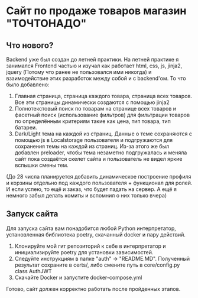# Сайт по продаже товаров магазин "ТОЧТОНАДО"

## Что нового? 
Backend уже был создан до летней практики. На летней практике я занимался Frontend частью и изучал как работает html, css, js, jinja2, jquery (Потому что ранее не пользовался ими никогда) и взаимодействие этих разработок между собой и с backend'ом.
То что было добавлено:
1. Главная страница, страница каждого товара, страница всех товаров. Все эти страницы динамически создаются с помощью jinja2 
2. Полнотекстовый поиск по товарам на странице всех товаров и фасетный поиск (использование фильтров) для фильтрации товаров по определённым критериям такие как цена, тип товара, тип батареи.
3. Dark/Light тема на каждой из страниц. Данные о теме сохраняются с помощью js в Localstorage пользователя и подгружаются для сохранения темы на каждой из страниц. Из-за этого же был добавлен preloader, чтобы тема незаметно подгружалась и меняла сайт пока создаётся скелет сайта и пользователь не видел яркие вспышки смены тем.

(До 28 числа планируется добавить динамическое построение профиля и корзины отдельно под каждого пользователя + функционал для ролей. И если успею, то ещё и заказ, что будет падать на сервер. А ещё я немного забыл делать комиты и вспомнил о них только вчера)


## Запуск сайта
Для запуска сайта вам понадобится любой Python интерпретатор, установленная библиотека poetry, скачанный docker и пару действий.

1. Клонируйте мой гит репозиторий к себе в интерпретатор и инициализируйте poetry для установки зависимостей.
2. Следуйте инструкциям в папке "auth" -> "README.MD". Полученный результат сохраните в certs/, либо смените путь в core/config.py class AuthJWT
3. Скачайте Docker и запустите docker-compose.yml

Готово, сайт должен корректно работать после пройденных этапов.
